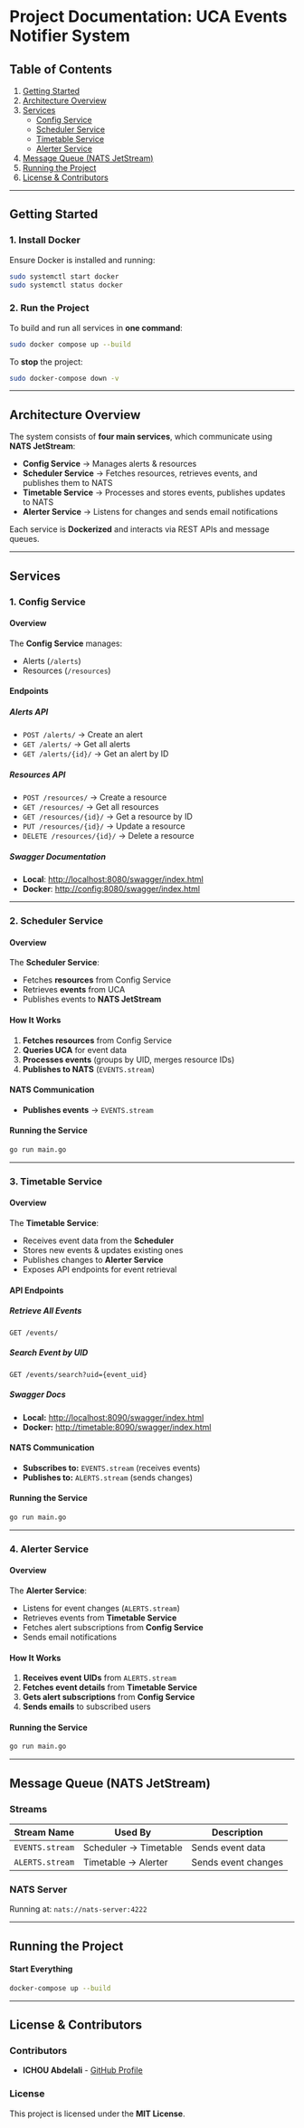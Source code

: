 # **Project Documentation: UCA Events Notifier System**

## **Table of Contents**  
1. [Getting Started](#getting-started)  
2. [Architecture Overview](#architecture-overview)  
3. [Services](#services)  
   - [Config Service](#config-service)  
   - [Scheduler Service](#scheduler-service)  
   - [Timetable Service](#timetable-service)  
   - [Alerter Service](#alerter-service)  
4. [Message Queue (NATS JetStream)](#message-queue-nats-jetstream)  
5. [Running the Project](#running-the-project)  
6. [License & Contributors](#license--contributors)  

---

## **Getting Started**  

### **1. Install Docker**  
Ensure Docker is installed and running:  
```sh
sudo systemctl start docker
sudo systemctl status docker
```

### **2. Run the Project**  
To build and run all services in **one command**:  
```sh
sudo docker compose up --build
```
To **stop** the project:  
```sh
sudo docker-compose down -v
```

---

## **Architecture Overview**  
The system consists of **four main services**, which communicate using **NATS JetStream**:  

- **Config Service** → Manages alerts & resources  
- **Scheduler Service** → Fetches resources, retrieves events, and publishes them to NATS  
- **Timetable Service** → Processes and stores events, publishes updates to NATS  
- **Alerter Service** → Listens for changes and sends email notifications  

Each service is **Dockerized** and interacts via REST APIs and message queues.

---

## **Services**  

### **1. Config Service**  
#### **Overview**  
The **Config Service** manages:  
- Alerts (`/alerts`)  
- Resources (`/resources`)  

#### **Endpoints**  

##### **Alerts API**  
- `POST /alerts/` → Create an alert  
- `GET /alerts/` → Get all alerts  
- `GET /alerts/{id}/` → Get an alert by ID  

##### **Resources API**  
- `POST /resources/` → Create a resource  
- `GET /resources/` → Get all resources  
- `GET /resources/{id}/` → Get a resource by ID  
- `PUT /resources/{id}/` → Update a resource  
- `DELETE /resources/{id}/` → Delete a resource  

##### **Swagger Documentation**  
- **Local**: [http://localhost:8080/swagger/index.html](http://localhost:8080/swagger/index.html)  
- **Docker**: [http://config:8080/swagger/index.html](http://config:8080/swagger/index.html)  

---

### **2. Scheduler Service**  
#### **Overview**  
The **Scheduler Service**:  
- Fetches **resources** from Config Service  
- Retrieves **events** from UCA  
- Publishes events to **NATS JetStream**  

#### **How It Works**  
1. **Fetches resources** from Config Service  
2. **Queries UCA** for event data  
3. **Processes events** (groups by UID, merges resource IDs)  
4. **Publishes to NATS** (`EVENTS.stream`)  

#### **NATS Communication**  
- **Publishes events** → `EVENTS.stream`  

#### **Running the Service**  
```sh
go run main.go
```

---

### **3. Timetable Service**  
#### **Overview**  
The **Timetable Service**:  
- Receives event data from the **Scheduler**  
- Stores new events & updates existing ones  
- Publishes changes to **Alerter Service**  
- Exposes API endpoints for event retrieval  

#### **API Endpoints**  

##### **Retrieve All Events**  
```http
GET /events/
```

##### **Search Event by UID**  
```http
GET /events/search?uid={event_uid}
```

##### **Swagger Docs**  
- **Local:** [http://localhost:8090/swagger/index.html](http://localhost:8090/swagger/index.html)  
- **Docker:** [http://timetable:8090/swagger/index.html](http://timetable:8090/swagger/index.html)  

#### **NATS Communication**  
- **Subscribes to:** `EVENTS.stream` (receives events)  
- **Publishes to:** `ALERTS.stream` (sends changes)  

#### **Running the Service**  
```sh
go run main.go
```

---

### **4. Alerter Service**  
#### **Overview**  
The **Alerter Service**:  
- Listens for event changes (`ALERTS.stream`)  
- Retrieves events from **Timetable Service**  
- Fetches alert subscriptions from **Config Service**  
- Sends email notifications  

#### **How It Works**  
1. **Receives event UIDs** from `ALERTS.stream`  
2. **Fetches event details** from **Timetable Service**  
3. **Gets alert subscriptions** from **Config Service**  
4. **Sends emails** to subscribed users  

#### **Running the Service**  
```sh
go run main.go
```

---

## **Message Queue (NATS JetStream)**  
### **Streams**  
| Stream Name   | Used By  | Description |
|--------------|---------|-------------|
| `EVENTS.stream` | Scheduler → Timetable | Sends event data |
| `ALERTS.stream` | Timetable → Alerter | Sends event changes |

### **NATS Server**  
Running at: `nats://nats-server:4222`  
 
 
---


## **Running the Project**  

#### **Start Everything**  
```sh
docker-compose up --build
```

---

## **License & Contributors**  

### **Contributors**  
- **ICHOU Abdelali** - [GitHub Profile](https://github.com/abdelaliichou)  

### **License**  
This project is licensed under the **MIT License**.


